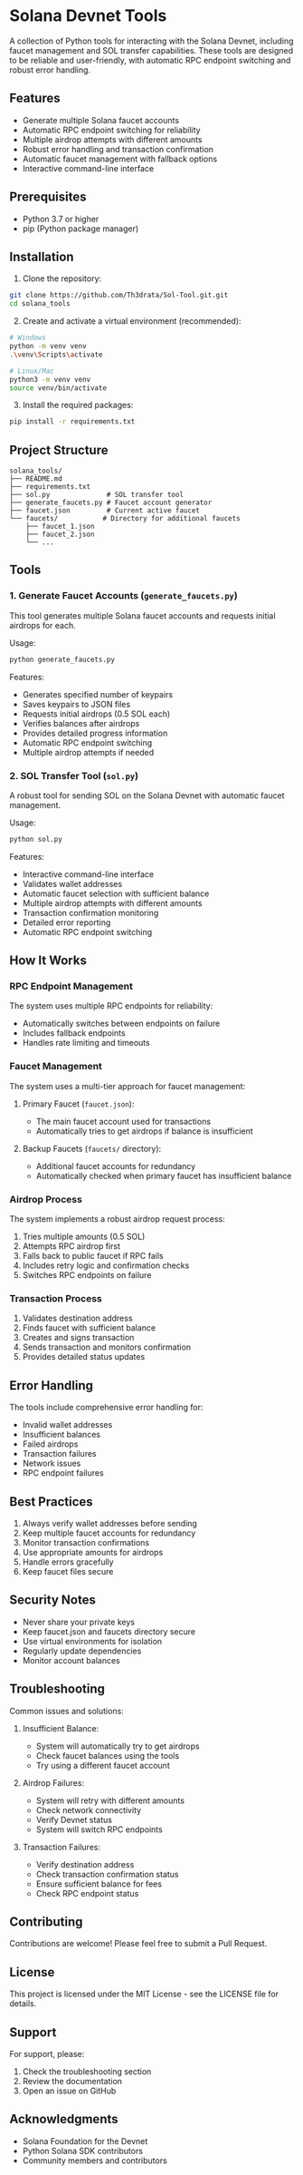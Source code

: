 # Solana Devnet Tools

A collection of Python tools for interacting with the Solana Devnet, including faucet management and SOL transfer capabilities. These tools are designed to be reliable and user-friendly, with automatic RPC endpoint switching and robust error handling.

## Features

- Generate multiple Solana faucet accounts
- Automatic RPC endpoint switching for reliability
- Multiple airdrop attempts with different amounts
- Robust error handling and transaction confirmation
- Automatic faucet management with fallback options
- Interactive command-line interface

## Prerequisites

- Python 3.7 or higher
- pip (Python package manager)

## Installation

1. Clone the repository:
```bash
git clone https://github.com/Th3drata/Sol-Tool.git.git
cd solana_tools
```

2. Create and activate a virtual environment (recommended):
```bash
# Windows
python -m venv venv
.\venv\Scripts\activate

# Linux/Mac
python3 -m venv venv
source venv/bin/activate
```

3. Install the required packages:
```bash
pip install -r requirements.txt
```

## Project Structure

```
solana_tools/
├── README.md
├── requirements.txt
├── sol.py              # SOL transfer tool
├── generate_faucets.py # Faucet account generator
├── faucet.json         # Current active faucet
└── faucets/           # Directory for additional faucets
    ├── faucet_1.json
    ├── faucet_2.json
    └── ...
```

## Tools

### 1. Generate Faucet Accounts (`generate_faucets.py`)

This tool generates multiple Solana faucet accounts and requests initial airdrops for each.

Usage:
```bash
python generate_faucets.py
```

Features:
- Generates specified number of keypairs
- Saves keypairs to JSON files
- Requests initial airdrops (0.5 SOL each)
- Verifies balances after airdrops
- Provides detailed progress information
- Automatic RPC endpoint switching
- Multiple airdrop attempts if needed

### 2. SOL Transfer Tool (`sol.py`)

A robust tool for sending SOL on the Solana Devnet with automatic faucet management.

Usage:
```bash
python sol.py
```

Features:
- Interactive command-line interface
- Validates wallet addresses
- Automatic faucet selection with sufficient balance
- Multiple airdrop attempts with different amounts
- Transaction confirmation monitoring
- Detailed error reporting
- Automatic RPC endpoint switching

## How It Works

### RPC Endpoint Management

The system uses multiple RPC endpoints for reliability:
- Automatically switches between endpoints on failure
- Includes fallback endpoints
- Handles rate limiting and timeouts

### Faucet Management

The system uses a multi-tier approach for faucet management:

1. Primary Faucet (`faucet.json`):
   - The main faucet account used for transactions
   - Automatically tries to get airdrops if balance is insufficient

2. Backup Faucets (`faucets/` directory):
   - Additional faucet accounts for redundancy
   - Automatically checked when primary faucet has insufficient balance

### Airdrop Process

The system implements a robust airdrop request process:

1. Tries multiple amounts (0.5 SOL)
2. Attempts RPC airdrop first
3. Falls back to public faucet if RPC fails
4. Includes retry logic and confirmation checks
5. Switches RPC endpoints on failure

### Transaction Process

1. Validates destination address
2. Finds faucet with sufficient balance
3. Creates and signs transaction
4. Sends transaction and monitors confirmation
5. Provides detailed status updates

## Error Handling

The tools include comprehensive error handling for:
- Invalid wallet addresses
- Insufficient balances
- Failed airdrops
- Transaction failures
- Network issues
- RPC endpoint failures

## Best Practices

1. Always verify wallet addresses before sending
2. Keep multiple faucet accounts for redundancy
3. Monitor transaction confirmations
4. Use appropriate amounts for airdrops
5. Handle errors gracefully
6. Keep faucet files secure

## Security Notes

- Never share your private keys
- Keep faucet.json and faucets directory secure
- Use virtual environments for isolation
- Regularly update dependencies
- Monitor account balances

## Troubleshooting

Common issues and solutions:

1. Insufficient Balance:
   - System will automatically try to get airdrops
   - Check faucet balances using the tools
   - Try using a different faucet account

2. Airdrop Failures:
   - System will retry with different amounts
   - Check network connectivity
   - Verify Devnet status
   - System will switch RPC endpoints

3. Transaction Failures:
   - Verify destination address
   - Check transaction confirmation status
   - Ensure sufficient balance for fees
   - Check RPC endpoint status

## Contributing

Contributions are welcome! Please feel free to submit a Pull Request.

## License

This project is licensed under the MIT License - see the LICENSE file for details.

## Support

For support, please:
1. Check the troubleshooting section
2. Review the documentation
3. Open an issue on GitHub

## Acknowledgments

- Solana Foundation for the Devnet
- Python Solana SDK contributors
- Community members and contributors 

